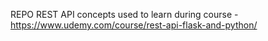 REPO REST API concepts used to learn during course - https://www.udemy.com/course/rest-api-flask-and-python/